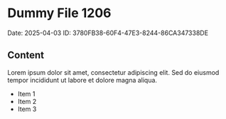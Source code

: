 # Dummy File 1206

Date: 2025-04-03
ID: 3780FB38-60F4-47E3-8244-86CA347338DE

## Content

Lorem ipsum dolor sit amet, consectetur adipiscing elit.
Sed do eiusmod tempor incididunt ut labore et dolore magna aliqua.

* Item 1
* Item 2
* Item 3

